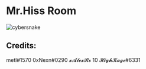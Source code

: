 # Mr.Hiss Room


![cybersnake](https://user-images.githubusercontent.com/69979277/167988587-b8f76c58-2ec2-4e89-8857-f26aac2e07f1.png)




## Credits:
metl#1570
0xNexn#0290
𝔁𝓐𝓵𝓮𝔁𝓡𝓸 10 𝓗𝓲𝓰𝓱𝓚𝓪𝓰𝓮#6331
